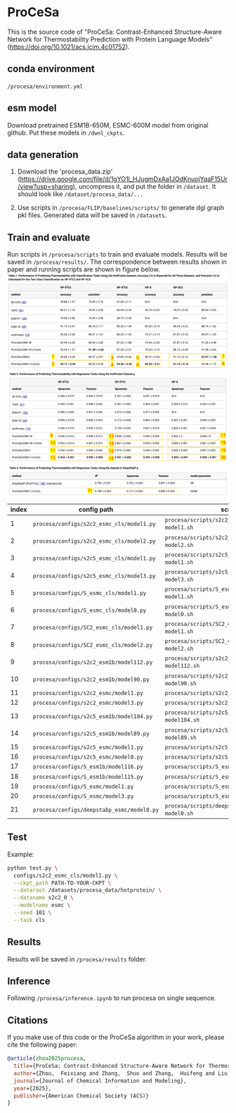 # ProCeSa
This is the source code of "ProCeSa: Contrast-Enhanced Structure-Aware Network for Thermostability Prediction with Protein Language Models" (https://doi.org/10.1021/acs.jcim.4c01752).

## conda environment
`/procesa/environment.yml`

## esm model
Download pretrained ESM1B-650M, ESMC-600M model from original github. Put these models in `/dwnl_ckpts`.

## data generation

1. Download the 'procesa_data.zip' (https://drive.google.com/file/d/1gYO1l_HJugmDxAa1JOdKnuojYqaF15Ur/view?usp=sharing), uncompress it, and put the folder in `/dataset`. It should look like `/dataset/procesa_data/...`

2. Use scripts in `/procesa/FLIP/baselines/scripts/` to generate dgl graph pkl files. Generated data will be saved in `/datasets`.


## Train and evaluate
Run scripts in `/procesa/scripts` to train and evaluate models. Results will be saved in `/procesa/results/`. The correspondence between results shown in paper and running scripts are shown in figure below.
![Table 1](procesa/images/github_table1.png)
![Table 2](procesa/images/github_table2.png)
![Table 3](procesa/images/github_table3.png)

| index | config path| script path |
| - | - | - |
|1|`procesa/configs/s2c2_esmc_cls/model1.py`|`procesa/scripts/s2c2_esmc_cls/s2c2_esmc-cls-model1.sh` |
|2|`procesa/configs/s2c2_esmc_cls/model2.py`| `procesa/scripts/s2c2_esmc_cls/s2c2_esmc-cls-model2.sh` |
|3|`procesa/configs/s2c5_esmc_cls/model1.py`|`procesa/scripts/s2c5_esmc_cls/s2c5_esmc-cls-model1.sh` |
|4|`procesa/configs/s2c5_esmc_cls/model3.py`|`procesa/scripts/s2c5_esmc_cls/s2c5_esmc-cls-model3.sh` |
|5|`procesa/configs/S_esmc_cls/model1.py`|`procesa/scripts/S_esmc_cls/S_esmc-cls-model1.sh` |
|6|`procesa/configs/S_esmc_cls/model0.py`|`procesa/scripts/S_esmc_cls/S_esmc-cls-model0.sh` |
|7|`procesa/configs/SC2_esmc_cls/model1.py`|`procesa/scripts/SC2_esmc_cls/SC2_esmc-cls-model1.sh` |
|8|`procesa/configs/SC2_esmc_cls/model2.py`|`procesa/scripts/SC2_esmc_cls/SC2_esmc-cls-model2.sh` |
|9|`procesa/configs/s2c2_esm1b/model112.py`|`procesa/scripts/s2c2_esm1b/slurm-esm1b-s2c2-model112.sh` |
|10|`procesa/configs/s2c2_esm1b/model90.py`|`procesa/scripts/s2c2_esm1b/slurm-esm1b-s2c2-model90.sh` |
|11|`procesa/configs/s2c2_esmc/model1.py`|`procesa/scripts/s2c2_esmc/s2c2_esmc-model1.sh` |
|12|`procesa/configs/s2c2_esmc/model3.py`|`procesa/scripts/s2c2_esmc/s2c2_esmc-model3.sh`|
|13|`procesa/configs/s2c5_esm1b/model104.py`| `procesa/scripts/s2c5_esm1b/slurm-esm1b-s2c5-model104.sh`|
|14|`procesa/configs/s2c5_esm1b/model89.py`|`procesa/scripts/s2c5_esm1b/slurm-esm1b-s2c5-model89.sh`|
|15|`procesa/configs/s2c5_esmc/model1.py`|`procesa/scripts/s2c5_esmc/s2c5_esmc-model1.sh` |
|16|`procesa/configs/s2c5_esmc/model0.py`|`procesa/scripts/s2c5_esmc/s2c5_esmc-model0.sh` |
|17|`procesa/configs/S_esm1b/model116.py`|`procesa/scripts/S_esm1b/S_esm1b-model116.sh`|
|18|`procesa/configs/S_esm1b/model115.py`|`procesa/scripts/S_esm1b/S_esm1b-model115.sh`|
|19|`procesa/configs/S_esmc/model1.py`|`procesa/scripts/S_esmc/S_esmc-model1.sh`|
|20|`procesa/configs/S_esmc/model3.py`|`procesa/scripts/S_esmc/S_esmc-model3.sh`|
|21|`procesa/configs/deepstabp_esmc/model0.py`|`procesa/scripts/deepstabp_esmc/deepstabp_esmc-model0.sh`|

## Test
Example:
```sh
python test.py \
  configs/s2c2_esmc_cls/model1.py \
  --ckpt_path PATH-TO-YOUR-CKPT \
  --dataroot /datasets/procesa_data/hotprotein/ \
  --dataname s2c2_0 \
  --modelname esmc \
  --seed 101 \
  --task cls
```

## Results
Results will be saved in `/procesa/results` folder.

## Inference
Following `/procesa/inference.ipynb` to run procesa on single sequence.

## Citations
If you make use of this code or the ProCeSa algorithm in your work, please cite the following paper:
```bibtex
@article{zhou2025procesa,
  title={ProCeSa: Contrast-Enhanced Structure-Aware Network for Thermostability Prediction with Protein Language Models},
  author={Zhou,  Feixiang and Zhang,  Shuo and Zhang,  Huifeng and Liu,  Jian K.},
  journal={Journal of Chemical Information and Modeling},
  year={2025},
  publisher={American Chemical Society (ACS)}
}